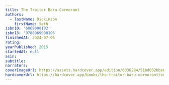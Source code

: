 ```yaml
---
title: The Traitor Baru Cormorant
authors:
  - lastName: Dickinson
    firstName: Seth
isbn10: '6069000102'
isbn13: '9786069000106'
finishedAt: 2024-07-06
rating:
yearPublished: 2015
startedAt: null
asin:
subtitle:
narrators:
coverImageUrl: https://assets.hardcover.app/edition/6336284/51bd032bbe68a5f3531d79fab8beab188bcb13d2.jpeg
hardcoverUrl: https://hardcover.app/books/the-traitor-baru-cormorant/editions/25267282
---
```

